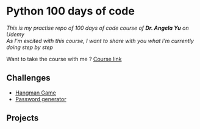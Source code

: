# Python 100 days of code 

*This is my practise repo of 100 days of code course of __Dr. Angela Yu__ on Udemy </b>  
As I'm excited with this course, I want to share with you what I'm currently doing step by step*

Want to take the course with me ?
[Course link](https://www.udemy.com/share/103IHM3@1DnVMc4xRJHtl-PvaU3iaQxnvZ1Qvfnyd4nZrOvBsfHOgXJe0YcutSoant8KC8PEQQ==/)


## Challenges

- [Hangman Game](hangman_game)
- [Password generator](password_generator)


## Projects
